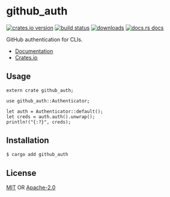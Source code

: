 # github_auth
[![crates.io version][1]][2] [![build status][3]][4]
[![downloads][5]][6] [![docs.rs docs][7]][8]

GitHub authentication for CLIs.

- [Documentation][8]
- [Crates.io][2]

## Usage
```rust,ignore
extern crate github_auth;

use github_auth::Authenticator;

let auth = Authenticator::default();
let creds = auth.auth().unwrap();
println!("{:?}", creds);
```

## Installation
```sh
$ cargo add github_auth
```

## License
[MIT](./LICENSE-MIT) OR [Apache-2.0](./LICENSE-APACHE)

[1]: https://img.shields.io/crates/v/github_auth.svg?style=flat-square
[2]: https://crates.io/crates/github_auth
[3]: https://img.shields.io/travis/yoshuawuyts/github_auth.svg?style=flat-square
[4]: https://travis-ci.org/yoshuawuyts/github_auth
[5]: https://img.shields.io/crates/d/github_auth.svg?style=flat-square
[6]: https://crates.io/crates/github_auth
[7]: https://docs.rs/github_auth/badge.svg
[8]: https://docs.rs/github_auth
